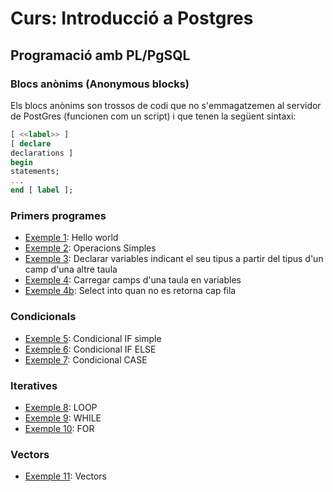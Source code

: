 # Curs: Introducció a Postgres

## Programació amb PL/PgSQL

### Blocs anònims (Anonymous blocks)

Els blocs anònims son trossos de codi que no s'emmagatzemen al servidor de PostGres (funcionen com un script) i que tenen la següent sintaxi:

```sql
[ <<label>> ]  
[ declare
declarations ]
begin
statements;
...
end [ label ];
```
### Primers programes

* [Exemple 1](./Exemples/ab1.sql): Hello world
* [Exemple 2](./Exemples/ab2.sql): Operacions Simples
* [Exemple 3](./Exemples/ab3.sql): Declarar variables indicant el seu tipus a partir  del tipus d'un camp d'una altre taula 
* [Exemple 4](./Exemples/ab4.sql): Carregar camps d'una taula en variables
* [Exemple 4b](./Exemples/ab4b.sql): Select into quan no es retorna cap fila

### Condicionals

* [Exemple 5](./Exemples/ab5.sql): Condicional IF simple
* [Exemple 6](./Exemples/ab6.sql): Condicional IF ELSE
* [Exemple 7](./Exemples/ab7.sql): Condicional CASE

### Iteratives

* [Exemple 8](./Exemples/ab8.sql): LOOP
* [Exemple 9](./Exemples/ab9.sql): WHILE
* [Exemple 10](./Exemples/ab10.sql): FOR

### Vectors

* [Exemple 11](./Exemples/ab11.sql): Vectors